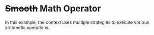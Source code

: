 # ~~Smooth~~ Math Operator

In this example, the context uses multiple strategies to execute various arithmetic operations.

